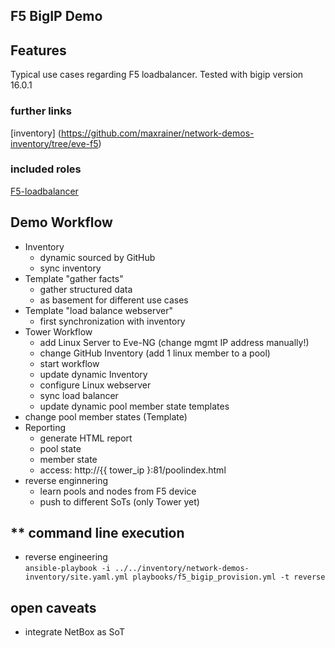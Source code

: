 ## **F5 BigIP Demo**

## **Features**
Typical use cases regarding F5 loadbalancer.
Tested with bigip version 16.0.1

### **further links**
[inventory] (https://github.com/maxrainer/network-demos-inventory/tree/eve-f5)

### **included roles**
[F5-loadbalancer ](https://galaxy.ansible.com/maxrainer/f5_loadbalancer)

## **Demo Workflow**
- Inventory
  - dynamic sourced by GitHub
  - sync inventory
- Template "gather facts"
  - gather structured data
  - as basement for different use cases
- Template "load balance webserver"
  - first synchronization with inventory
- Tower Workflow 
  - add Linux Server to Eve-NG (change mgmt IP address manually!)
  - change GitHub Inventory (add 1 linux member to a pool)
  - start workflow
  - update dynamic Inventory
  - configure Linux webserver
  - sync load balancer
  - update dynamic pool member state templates
- change pool member states (Template)
- Reporting
  - generate HTML report
  - pool state
  - member state
  - access: http://{{ tower_ip }:81/poolindex.html
- reverse enginnering
  - learn pools and nodes from F5 device
  - push to different SoTs (only Tower yet)

## ** command line execution
         
* reverse engineering  
`ansible-playbook -i ../../inventory/network-demos-inventory/site.yaml.yml playbooks/f5_bigip_provision.yml -t reverse`

  
## **open caveats**
- integrate NetBox as SoT
